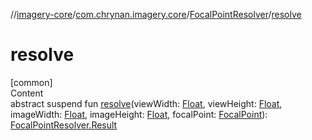 //[imagery-core](../../../index.md)/[com.chrynan.imagery.core](../index.md)/[FocalPointResolver](index.md)/[resolve](resolve.md)



# resolve  
[common]  
Content  
abstract suspend fun [resolve](resolve.md)(viewWidth: [Float](https://kotlinlang.org/api/latest/jvm/stdlib/kotlin/-float/index.html), viewHeight: [Float](https://kotlinlang.org/api/latest/jvm/stdlib/kotlin/-float/index.html), imageWidth: [Float](https://kotlinlang.org/api/latest/jvm/stdlib/kotlin/-float/index.html), imageHeight: [Float](https://kotlinlang.org/api/latest/jvm/stdlib/kotlin/-float/index.html), focalPoint: [FocalPoint](../../com.chrynan.imagery.core.model/-focal-point/index.md)): [FocalPointResolver.Result](-result/index.md)  




